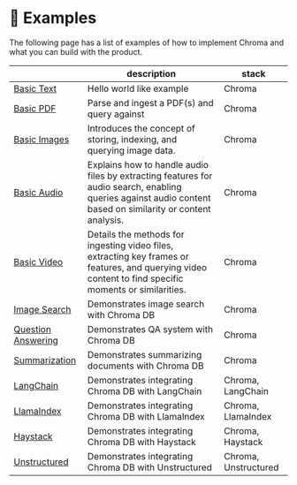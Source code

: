 # 🧬 Examples

The following page has a list of examples of how to implement Chroma and what you can build with the product.

<div class="special_table"></div>

|              | description | stack |
|--------------|-----------|---------------|
| [Basic Text](./example-text.md)       | Hello world like example        | Chroma           |
| [Basic PDF](./example-pdf.md)   | Parse and ingest a PDF(s) and query against       | Chroma         |
| [Basic Images](./example-images.md)   | Introduces the concept of storing, indexing, and querying image data.         | Chroma          |
| [Basic Audio](./example-audio.md) | Explains how to handle audio files by extracting features for audio search, enabling queries against audio content based on similarity or content analysis. | Chroma |
| [Basic Video](./example-video.md) | Details the methods for ingesting video files, extracting key frames or features, and querying video content to find specific moments or similarities.  | Chroma |
| [Image Search](./use-cases/image-search.md) | Demonstrates image search with Chroma DB   | Chroma |
| [Question Answering](./use-cases/question-answering.md) | Demonstrates QA system with Chroma DB  | Chroma |
| [Summarization](./use-cases/summarization.md) | Demonstrates summarizing documents with Chroma DB   | Chroma |
| [LangChain](./popular-tools/langchain.md) | Demonstrates integrating Chroma DB with LangChain  | Chroma, LangChain |
| [LlamaIndex](./popular-tools/lamaindex.md) | Demonstrates integrating Chroma DB with LlamaIndex   | Chroma, LlamaIndex |
| [Haystack](./popular-tools/haystack.md) | Demonstrates integrating Chroma DB with Haystack   | Chroma, Haystack |
| [Unstructured](./popular-tools/unstructured.md) | Demonstrates integrating Chroma DB with Unstructured  | Chroma, Unstructured |

<br/>

